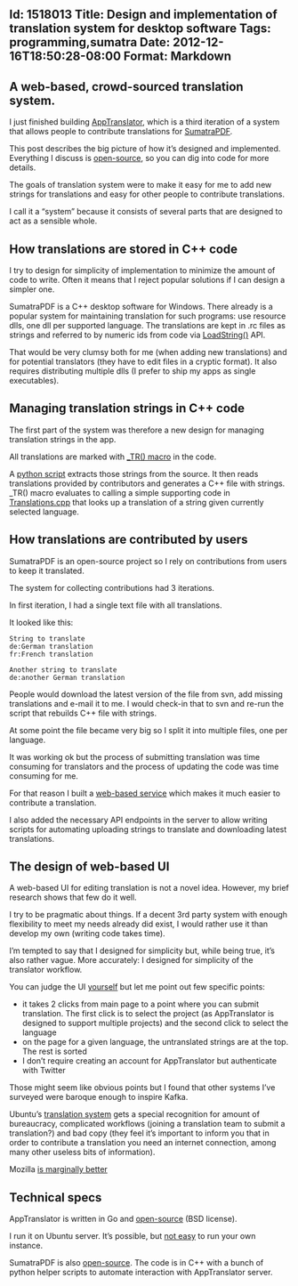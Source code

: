 Id: 1518013
Title: Design and implementation of translation system for desktop software
Tags: programming,sumatra
Date: 2012-12-16T18:50:28-08:00
Format: Markdown
--------------
A web-based, crowd-sourced translation system.
----------------------------------------------

I just finished building [AppTranslator](http://www.apptranslator.org/),
which is a third iteration of a system that allows people to contribute
translations for
[SumatraPDF](http://blog.kowalczyk.info/software/sumatrapdf/).

This post describes the big picture of how it’s designed and
implemented. Everything I discuss is
[open-source](https://github.com/kjk/apptranslator), so you can dig into
code for more details.

The goals of translation system were to make it easy for me to add new
strings for translations and easy for other people to contribute
translations.

I call it a “system” because it consists of several parts that are
designed to act as a sensible whole.

How translations are stored in C++ code
---------------------------------------

I try to design for simplicity of implementation to minimize the amount
of code to write. Often it means that I reject popular solutions if I
can design a simpler one.

SumatraPDF is a C++ desktop software for Windows. There already is a
popular system for maintaining translation for such programs: use
resource dlls, one dll per supported language. The translations are kept
in .rc files as strings and referred to by numeric ids from code via
[LoadString()](http://msdn.microsoft.com/en-us/library/windows/desktop/ms647486.aspx)
API.

That would be very clumsy both for me (when adding new translations) and
for potential translators (they have to edit files in a cryptic format).
It also requires distributing multiple dlls (I prefer to ship my apps as
single executables).

Managing translation strings in C++ code
----------------------------------------

The first part of the system was therefore a new design for managing
translation strings in the app.

All translations are marked with [\_TR()
macro](https://code.google.com/p/sumatrapdf/source/browse/trunk/src/Translations.h)
in the code.

A [python
script](https://code.google.com/p/sumatrapdf/source/browse/trunk/scripts/update_translations.py)
extracts those strings from the source. It then reads translations
provided by contributors and generates a C++ file with strings. \_TR()
macro evaluates to calling a simple supporting code in
[Translations.cpp](https://code.google.com/p/sumatrapdf/source/browse/trunk/src/Translations.cpp)
that looks up a translation of a string given currently selected
language.

How translations are contributed by users
-----------------------------------------

SumatraPDF is an open-source project so I rely on contributions from
users to keep it translated.

The system for collecting contributions had 3 iterations.

In first iteration, I had a single text file with all translations.

It looked like this:

```
String to translate
de:German translation
fr:French translation

Another string to translate
de:another German translation
```

People would download the latest version of the file from svn, add
missing translations and e-mail it to me. I would check-in that to svn
and re-run the script that rebuilds C++ file with strings.

At some point the file became very big so I split it into multiple
files, one per language.

It was working ok but the process of submitting translation was time
consuming for translators and the process of updating the code was time
consuming for me.

For that reason I built a [web-based
service](http://www.apptranslator.org) which makes it much easier to
contribute a translation.

I also added the necessary API endpoints in the server to allow writing
scripts for automating uploading strings to translate and downloading
latest translations.

The design of web-based UI
--------------------------

A web-based UI for editing translation is not a novel idea. However, my
brief research shows that few do it well.

I try to be pragmatic about things. If a decent 3rd party system with
enough flexibility to meet my needs already did exist, I would rather
use it than develop my own (writing code takes time).

I’m tempted to say that I designed for simplicity but, while being true,
it’s also rather vague. More accurately: I designed for simplicity of
the translator workflow.

You can judge the UI [yourself](http://www.apptranslator.org) but let me
point out few specific points:

-   it takes 2 clicks from main page to a point where you can submit
    translation. The first click is to select the project (as
    AppTranslator is designed to support multiple projects) and the
    second click to select the language
-   on the page for a given language, the untranslated strings are at
    the top. The rest is sorted
-   I don’t require creating an account for AppTranslator but
    authenticate with Twitter

Those might seem like obvious points but I found that other systems I’ve
surveyed were baroque enough to inspire Kafka.

Ubuntu’s [translation system](https://wiki.ubuntu.com/Translations) gets
a special recognition for amount of bureaucracy, complicated workflows
(joining a translation team to submit a translation?) and bad copy (they
feel it’s important to inform you that in order to contribute a
translation you need an internet connection, among many other useless
bits of information).

Mozilla [is marginally better](https://wiki.mozilla.org/L10n:Home_Page)

Technical specs
---------------

AppTranslator is written in Go and
[open-source](https://github.com/kjk/apptranslator) (BSD license).

I run it on Ubuntu server. It’s possible, but [not
easy](https://github.com/kjk/apptranslator/blob/master/docs/deploy_your_own.txt)
to run your own instance.

SumatraPDF is also [open-source](https://code.google.com/p/sumatrapdf/).
The code is in C++ with a bunch of python helper scripts to automate
interaction with AppTranslator server.
